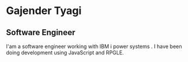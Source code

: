 # Gajender Tyagi 

## Software Engineer 

I'am a software engineer working with IBM i power systems . I have been doing development using JavaScript and RPGLE.

